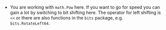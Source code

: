 - You are working with `math.Pow` here. If you want to go for speed you can gain a lot by switching to bit shifting here. The operator for left shifting is `<<` or there are also functions in the `bits` package, e.g. `bits.RotateLeft64`.

